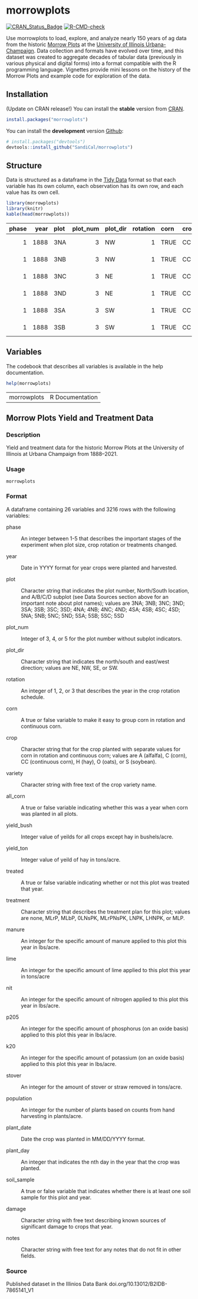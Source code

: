 
<!-- README.md is generated from README.Rmd. Please edit that file -->

# morrowplots

<!-- badges: start -->

[![CRAN_Status_Badge](http://www.r-pkg.org/badges/version/TBD)](https://cran.r-project.org/package=morrowplots)
[![R-CMD-check](https://github.com/SandiCal/morrowplots/actions/workflows/R-CMD-check.yaml/badge.svg)](https://github.com/SandiCal/morrowplots/actions/workflows/R-CMD-check.yaml)
<!-- badges: end -->

Use morrowplots to load, explore, and analyze nearly 150 years of ag
data from the historic [Morrow
Plots](https://aces.illinois.edu/research/history/morrow-plots) at the
[University of Illinois Urbana-Champaign](https://illinois.edu/). Data
collection and formats have evolved over time, and this dataset was
created to aggregate decades of tabular data (previously in various
physical and digital forms) into a format compatible with the R
programming language. Vignettes provide mini lessons on the history of
the Morrow Plots and example code for exploration of the data.

## Installation

(Update on CRAN release!) You can install the **stable** version from
[CRAN](https://cran.r-project.org/package=morrowplots).

``` r
install.packages("morrowplots")
```

You can install the **development** version
[Github](https://github.com/SandiCal/morrowplots):

``` r
# install.packages("devtools")
devtools::install_github("SandiCal/morrowplots")
```

## Structure

Data is structured as a dataframe in the [Tidy
Data](https://vita.had.co.nz/papers/tidy-data.pdf) format so that each
variable has its own column, each observation has its own row, and each
value has its own cell.

``` r
library(morrowplots)
library(knitr)
kable(head(morrowplots))
```

| phase | year | plot | plot_num | plot_dir | rotation | corn | crop | variety      | all_corn | yield_bush | yield_ton | treated | treatment | manure | lime | nit | p205 | k20 | stover | population | plant_date | plant_day | soil_sample | damage | notes |
|------:|-----:|:-----|---------:|:---------|---------:|:-----|:-----|:-------------|:---------|-----------:|----------:|:--------|:----------|-------:|-----:|----:|-----:|----:|-------:|-----------:|:-----------|----------:|:------------|:-------|:------|
|     1 | 1888 | 3NA  |        3 | NW       |        1 | TRUE | CC   | Burr’s White | FALSE    |       54.3 |        NA | FALSE   | none      |     NA |   NA |  NA |   NA |  NA |     NA |         NA | 1888-05-04 |       125 | FALSE       | NA     | NA    |
|     1 | 1888 | 3NB  |        3 | NW       |        1 | TRUE | CC   | Burr’s White | FALSE    |       54.3 |        NA | FALSE   | none      |     NA |   NA |  NA |   NA |  NA |     NA |         NA | 1888-05-04 |       125 | FALSE       | NA     | NA    |
|     1 | 1888 | 3NC  |        3 | NE       |        1 | TRUE | CC   | Burr’s White | FALSE    |       54.3 |        NA | FALSE   | none      |     NA |   NA |  NA |   NA |  NA |     NA |         NA | 1888-05-04 |       125 | FALSE       | NA     | NA    |
|     1 | 1888 | 3ND  |        3 | NE       |        1 | TRUE | CC   | Burr’s White | FALSE    |       54.3 |        NA | FALSE   | none      |     NA |   NA |  NA |   NA |  NA |     NA |         NA | 1888-05-04 |       125 | FALSE       | NA     | NA    |
|     1 | 1888 | 3SA  |        3 | SW       |        1 | TRUE | CC   | Burr’s White | FALSE    |       54.3 |        NA | FALSE   | none      |     NA |   NA |  NA |   NA |  NA |     NA |         NA | 1888-05-04 |       125 | FALSE       | NA     | NA    |
|     1 | 1888 | 3SB  |        3 | SW       |        1 | TRUE | CC   | Burr’s White | FALSE    |       54.3 |        NA | FALSE   | none      |     NA |   NA |  NA |   NA |  NA |     NA |         NA | 1888-05-04 |       125 | FALSE       | NA     | NA    |

## Variables

The codebook that describes all variables is available in the help
documentation.

``` r
help(morrowplots)
```

<!DOCTYPE html><html><head><title>R: Morrow Plots Yield and Treatment Data</title>
<meta http-equiv="Content-Type" content="text/html; charset=utf-8" />
<meta name="viewport" content="width=device-width, initial-scale=1.0, user-scalable=yes" />
<link rel="stylesheet" href="https://cdn.jsdelivr.net/npm/katex@0.15.3/dist/katex.min.css">
<script type="text/javascript">
const macros = { "\\R": "\\textsf{R}", "\\code": "\\texttt"};
function processMathHTML() {
    var l = document.getElementsByClassName('reqn');
    for (let e of l) { katex.render(e.textContent, e, { throwOnError: false, macros }); }
    return;
}</script>
<script defer src="https://cdn.jsdelivr.net/npm/katex@0.15.3/dist/katex.min.js"
    onload="processMathHTML();"></script>
<link rel="stylesheet" type="text/css" href="R.css" />
</head><body><div class="container">
&#10;<table style="width: 100%;"><tr><td>morrowplots</td><td style="text-align: right;">R Documentation</td></tr></table>
&#10;<h2 id='morrowplots'>Morrow Plots Yield and Treatment Data</h2>
&#10;<h3>Description</h3>
&#10;<p>Yield and treatment data for the historic Morrow Plots at the
University of Illinois at Urbana Champaign from 1888&ndash;2021.
</p>
&#10;
<h3>Usage</h3>
&#10;<pre><code class='language-R'>morrowplots
</code></pre>
&#10;
<h3>Format</h3>
&#10;<p>A dataframe containing 26 variables and 3216 rows with the following variables:
</p>
&#10;<dl>
<dt>phase</dt><dd><p>An integer between 1-5 that describes the important stages of the experiment when plot size, crop rotation or treatments changed.</p>
</dd>
<dt>year</dt><dd><p>Date in YYYY format for year crops were planted and harvested.</p>
</dd>
<dt>plot</dt><dd><p>Character string that indicates the plot number, North/South location, and A/B/C/D subplot (see Data Sources section above for an important note about plot names); values are 3NA; 3NB; 3NC; 3ND; 3SA; 3SB; 3SC; 3SD; 4NA; 4NB; 4NC; 4ND; 4SA; 4SB; 4SC; 4SD; 5NA; 5NB; 5NC; 5ND; 5SA; 5SB; 5SC; 5SD</p>
</dd>
<dt>plot_num</dt><dd><p>Integer of 3, 4, or 5 for the plot number without subplot indicators.</p>
</dd>
<dt>plot_dir</dt><dd><p>Character string that indicates the north/south and east/west direction; values are NE, NW, SE, or SW.</p>
</dd>
<dt>rotation</dt><dd><p>An integer of 1, 2, or 3 that describes the year in the crop rotation schedule.</p>
</dd>
<dt>corn</dt><dd><p>A true or false variable to make it easy to group corn in rotation and continuous corn.</p>
</dd>
<dt>crop</dt><dd><p>Character string that for the crop planted with separate values for corn in rotation and continuous corn; values are A (alfalfa), C (corn), CC (continuous corn), H (hay), O (oats), or S (soybean).</p>
</dd>
<dt>variety</dt><dd><p>Character string with free text of the crop variety name.</p>
</dd>
<dt>all_corn</dt><dd><p>A true or false variable indicating whether this was a year when corn was planted in all plots.</p>
</dd>
<dt>yield_bush</dt><dd><p>Integer value of yeilds for all crops except hay in bushels/acre.</p>
</dd>
<dt>yield_ton</dt><dd><p>Integer value of yeild of hay in tons/acre.</p>
</dd>
<dt>treated</dt><dd><p>A true or false variable indicating whether or not this plot was treated that year.</p>
</dd>
<dt>treatment</dt><dd><p>Character string that describes the treatment plan for this plot; values are none, MLrP, MLbP, 0LNsPK, MLrPNsPK, LNPK, LHNPK, or MLP.</p>
</dd>
<dt>manure</dt><dd><p>An integer for the specific amount of manure applied to this plot this year in lbs/acre.</p>
</dd>
<dt>lime</dt><dd><p>An integer for the specific amount of lime applied to this plot this year in tons/acre</p>
</dd>
<dt>nit</dt><dd><p>An integer for the specific amount of nitrogen applied to this plot this year in lbs/acre.</p>
</dd>
<dt>p205</dt><dd><p>An integer for the specific amount of phosphorus (on an oxide basis) applied to this plot this year in lbs/acre.</p>
</dd>
<dt>k20</dt><dd><p>An integer for the specific amount of potassium (on an oxide basis) applied to this plot this year in lbs/acre.</p>
</dd>
<dt>stover</dt><dd><p>An integer for the amount of stover or straw removed in tons/acre.</p>
</dd>
<dt>population</dt><dd><p>An integer for the number of plants based on counts from hand harvesting in plants/acre.</p>
</dd>
<dt>plant_date</dt><dd><p>Date the crop was planted in MM/DD/YYYY format.</p>
</dd>
<dt>plant_day</dt><dd><p>An integer that indicates the nth day in the year that the crop was planted.</p>
</dd>
<dt>soil_sample</dt><dd><p>A true or false variable that indicates whether there is at least one soil sample for this plot and year.</p>
</dd>
<dt>damage</dt><dd><p>Character string with free text describing known sources of significant damage to crops that year.</p>
</dd>
<dt>notes</dt><dd><p>Character string with free text for any notes that do not fit in other fields.</p>
</dd>
</dl>
&#10;
&#10;<h3>Source</h3>
&#10;<p>Published dataset in the Illinios Data Bank doi.org/10.13012/B2IDB-7865141_V1
</p>
&#10;
</div>
</body></html>
